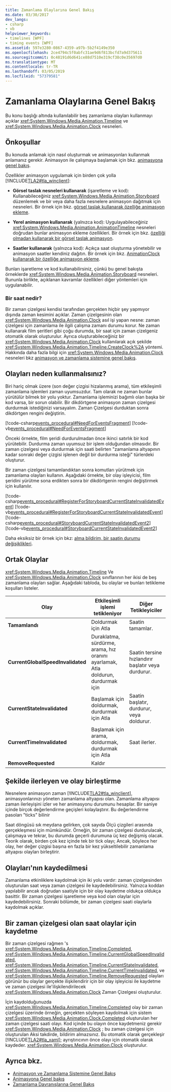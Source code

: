 ```yaml
---
title: Zamanlama Olaylarına Genel Bakış
ms.date: 03/30/2017
dev_langs:
- csharp
- vb
helpviewer_keywords:
- timelines [WPF]
- timing events [WPF]
ms.assetid: 597e3280-0867-4359-a97b-5b2f4149e350
ms.openlocfilehash: 2ce4794c5f0abfc31ae9d6f813bcfd7a9d375611
ms.sourcegitcommit: 0c48191d6d641ce88d7510e319cf38c0e35697d0
ms.translationtype: MT
ms.contentlocale: tr-TR
ms.lasthandoff: 03/05/2019
ms.locfileid: "57379581"
---
```

# <a name="timing-events-overview"></a>Zamanlama Olaylarına Genel Bakış
Bu konu başlığı altında kullanılabilir beş zamanlama olayları kullanmayı açıklar <xref:System.Windows.Media.Animation.Timeline> ve <xref:System.Windows.Media.Animation.Clock> nesneleri.  
  
## <a name="prerequisites"></a>Önkoşullar  
 Bu konuda anlamak için nasıl oluşturmak ve animasyonları kullanmak anlamanız gerekir. Animasyon ile çalışmaya başlamak için bkz. [animasyona genel bakış](animation-overview.md).  
  
 Özellikler animasyon uygulamak için birden çok yolla [!INCLUDE[TLA2#tla_winclient](../../../../includes/tla2sharptla-winclient-md.md)]:  
  
-   **Görsel taslak nesneleri kullanarak** (işaretleme ve kod): Kullanabileceğiniz <xref:System.Windows.Media.Animation.Storyboard> düzenlemek ve bir veya daha fazla nesnelere animasyon dağıtmak için nesneleri. Bir örnek için bkz. [görsel taslak kullanarak özelliğe animasyon ekleme](how-to-animate-a-property-by-using-a-storyboard.md).  
  
-   **Yerel animasyon kullanarak** (yalnızca kod): Uygulayabileceğiniz <xref:System.Windows.Media.Animation.AnimationTimeline> nesneleri doğrudan bunlar animasyon ekleme özellikleri. Bir örnek için bkz. [özelliği olmadan kullanarak bir görsel taslak animasyon](how-to-animate-a-property-without-using-a-storyboard.md).  
  
-   **Saatler kullanarak** (yalnızca kod): Açıkça saat oluşturma yönetebilir ve animasyon saatler kendiniz dağıtın.  Bir örnek için bkz. [AnimationClock kullanarak bir özelliğe animasyon ekleme](how-to-animate-a-property-by-using-an-animationclock.md).  
  
 Bunları işaretleme ve kod kullanabilirsiniz, çünkü bu genel bakışta örneklerde <xref:System.Windows.Media.Animation.Storyboard> nesneleri. Bununla birlikte, açıklanan kavramlar özellikleri diğer yöntemleri için uygulanabilir.  
  
### <a name="what-is-a-clock"></a>Bir saat nedir?  
 Bir zaman çizelgesi kendisi tarafından gerçekten hiçbir şey yapmıyor dışında zaman kesimini açıklar. Zaman çizelgesinin olan <xref:System.Windows.Media.Animation.Clock> asıl işi yapan nesne: zaman çizelgesi için zamanlama ile ilgili çalışma zamanı durumu korur. Ne zaman kullanarak film şeritleri gibi çoğu durumda, bir saat için zaman çizelgeniz otomatik olarak oluşturulur. Ayrıca oluşturabileceğiniz bir <xref:System.Windows.Media.Animation.Clock> kullanılarak açık şekilde <xref:System.Windows.Media.Animation.Timeline.CreateClock%2A> yöntemi. Hakkında daha fazla bilgi için <xref:System.Windows.Media.Animation.Clock> nesneleri bkz [animasyon ve zamanlama sistemine genel bakış](animation-and-timing-system-overview.md).  
  
## <a name="why-use-events"></a>Olayları neden kullanmalısınız?  
 Biri hariç olmak üzere (son değer çizgisi hizalanmış arama), tüm etkileşimli zamanlama işlemleri zaman uyumsuzdur. Tam olarak ne zaman bunlar yürütülür bilmek bir yolu yoktur. Zamanlama işleminizi bağımlı olan başka bir kod varsa, bir sorun olabilir. Bir dikdörtgene animasyon zaman çizelgesi durdurmak istediğinizi varsayalım. Zaman Çizelgesi durduktan sonra dikdörtgen rengini değiştirin.  
  
 [!code-csharp[events_procedural#NeedForEventsFragment](~/samples/snippets/csharp/VS_Snippets_Wpf/events_procedural/CSharp/EventExample.cs#needforeventsfragment)]
 [!code-vb[events_procedural#NeedForEventsFragment](~/samples/snippets/visualbasic/VS_Snippets_Wpf/events_procedural/VisualBasic/EventExample.vb#needforeventsfragment)]  
  
 Önceki örnekte, film şeridi durdurulmadan önce ikinci satırlık bir kod yürütebilir. Durdurma zaman uyumsuz bir işlem olduğundan olmasıdır. Bir zaman çizelgesi veya durdurmak için saati belirten "zamanlama altyapının kadar sonraki değer çizgisi işlenen değil bir durdurma isteği" türlerdeki oluşturur.  
  
 Bir zaman çizelgesi tamamlandıktan sonra komutları yürütmek için zamanlama olayları kullanın. Aşağıdaki örnekte, bir olay işleyicisi, film şeridini yürütme sona erdikten sonra bir dikdörtgenin rengini değiştirmek için kullanılır.  
  
 [!code-csharp[events_procedural#RegisterForStoryboardCurrentStateInvalidatedEvent](~/samples/snippets/csharp/VS_Snippets_Wpf/events_procedural/CSharp/EventExample.cs#registerforstoryboardcurrentstateinvalidatedevent)]
 [!code-vb[events_procedural#RegisterForStoryboardCurrentStateInvalidatedEvent](~/samples/snippets/visualbasic/VS_Snippets_Wpf/events_procedural/VisualBasic/EventExample.vb#registerforstoryboardcurrentstateinvalidatedevent)]  
[!code-csharp[events_procedural#StoryboardCurrentStateInvalidatedEvent2](~/samples/snippets/csharp/VS_Snippets_Wpf/events_procedural/CSharp/EventExample.cs#storyboardcurrentstateinvalidatedevent2)]
[!code-vb[events_procedural#StoryboardCurrentStateInvalidatedEvent2](~/samples/snippets/visualbasic/VS_Snippets_Wpf/events_procedural/VisualBasic/EventExample.vb#storyboardcurrentstateinvalidatedevent2)]  
  
 Daha eksiksiz bir örnek için bkz: [alma bildirim, bir saatin durumu değişiklikleri](how-to-receive-notification-when-clock-state-changes.md).  
  
## <a name="public-events"></a>Ortak Olaylar  
 <xref:System.Windows.Media.Animation.Timeline> Ve <xref:System.Windows.Media.Animation.Clock> sınıflarının her ikisi de beş zamanlama olayları sağlar. Aşağıdaki tabloda, bu olaylar ve bunları tetikleme koşulları listeler.  
  
|Olay|Etkileşimli işlemi tetikleniyor|Diğer Tetikleyiciler|  
|-----------|--------------------------------------|--------------------|  
|**Tamamlandı**|Doldurmak için Atla|Saatin tamamlar.|  
|**CurrentGlobalSpeedInvalidated**|Duraklatma, sürdürme, arama, hız oranını ayarlamak, Atla doldurun, durdurmak için|Saatin tersine hızlandırır başlatır veya durdurur.|  
|**CurrentStateInvalidated**|Başlamak için doldurmak, durdurmak için Atla|Saatin başlatır, durdurur, veya doldurur.|  
|**CurrentTimeInvalidated**|Başlamak için arama, doldurmak, durdurmak için Atla|Saat ilerler.|  
|**RemoveRequested**|Kaldır||  
  
## <a name="ticking-and-event-consolidation"></a>Şekilde ilerleyen ve olay birleştirme  
 Nesnelere animasyon zaman [!INCLUDE[TLA2#tla_winclient](../../../../includes/tla2sharptla-winclient-md.md)], animasyonlarınızı yöneten zamanlama altyapısı olan. Zamanlama altyapısı zaman ilerleyişini izler ve her animasyonu durumunu hesaplar. Bir saniye içinde birçok değerlendirme geçişleri kolaylaştırır. Bu değerlendirme pasoları "ticks" bilinir  
  
 Saat döngüsü sık meydana gelirken, çok sayıda Ölçü çizgileri arasında gerçekleşmesi için mümkündür. Örneğin, bir zaman çizelgesi durdurulacak, çalışmaya ve tekrar, bu durumda geçerli durumuna üç kez değişmiş olacak. Teorik olarak, birden çok kez içinde tek bir tick olayı; Ancak, böylece her olay, her değer çizgisi başına en fazla bir kez yükseltilebilir zamanlama altyapısı olayları birleştirir.  
  
## <a name="registering-for-events"></a>Olayları'nın kaydedilmesi  
 Zamanlama etkinliklere kaydolmak için iki yolu vardır: zaman çizelgesinden oluşturulan saat veya zaman çizelgesi ile kaydedebilirsiniz. Yalnızca koddan yapılabilir ancak doğrudan saatiyle için bir olay kaydetme oldukça oldukça basittir. Bir zaman çizelgesi işaretleme veya kod olan olaylar için kaydedebilirsiniz. Sonraki bölümde, bir zaman çizelgesi saati olaylarla kaydolmak açıklar.  
  
<a name="registeringforclockeventswithatimeline"></a>   
## <a name="registering-for-clock-events-with-a-timeline"></a>Bir zaman çizelgesi olan saat olaylar için kaydetme  
 Bir zaman çizelgesi rağmen 's <xref:System.Windows.Media.Animation.Timeline.Completed>, <xref:System.Windows.Media.Animation.Timeline.CurrentGlobalSpeedInvalidated>, <xref:System.Windows.Media.Animation.Timeline.CurrentStateInvalidated>, <xref:System.Windows.Media.Animation.Timeline.CurrentTimeInvalidated>, ve <xref:System.Windows.Media.Animation.Timeline.RemoveRequested> olayları görünür bu olaylar gerçekte ilişkilendirir için bir olay işleyicisi ile kaydetme ve zaman çizelgesi ile'ilişkilendirilecek <xref:System.Windows.Media.Animation.Clock> Zaman Çizelgesi oluşturulur.  
  
 İçin kaydolduğunuzda <xref:System.Windows.Media.Animation.Timeline.Completed> olay bir zaman çizelgesi üzerinde örneğin, gerçekten söyleyen kaydolmak için sistem <xref:System.Windows.Media.Animation.Clock.Completed> oluşturulan her zaman çizelgesi saati olayı. Kod içinde bu olayın önce kaydetmeniz gerekir <xref:System.Windows.Media.Animation.Clock> ; bu zaman çizelgesi için oluşturulan Aksi takdirde, bildirim almazsınız. Bu otomatik olarak gerçekleşir [!INCLUDE[TLA2#tla_xaml](../../../../includes/tla2sharptla-xaml-md.md)]; ayrıştırıcının önce olayı için otomatik olarak kaydeder. <xref:System.Windows.Media.Animation.Clock> oluşturulur.  
  
## <a name="see-also"></a>Ayrıca bkz.
- [Animasyon ve Zamanlama Sistemine Genel Bakış](animation-and-timing-system-overview.md)
- [Animasyona Genel bakış](animation-overview.md)
- [Zamanlama Davranışlarına Genel Bakış](timing-behaviors-overview.md)
